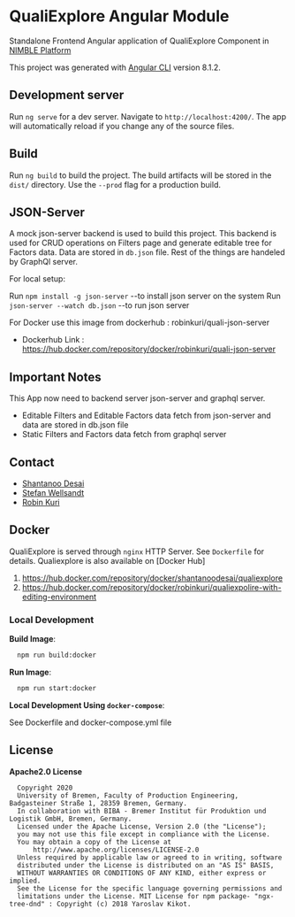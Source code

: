 # QualiExplore Angular Module

Standalone Frontend Angular application of QualiExplore Component in [NIMBLE Platform](https://github.com/nimble-platform/frontend-service)

This project was generated with [Angular CLI](https://github.com/angular/angular-cli) version 8.1.2.

## Development server

Run `ng serve` for a dev server. Navigate to `http://localhost:4200/`. The app will automatically reload if you change any of the source files.

## Build

Run `ng build` to build the project. The build artifacts will be stored in the `dist/` directory. Use the `--prod` flag for a production build.

## JSON-Server
A mock json-server backend is used to build this project. This backend is used for CRUD operations on Filters page and generate editable tree for Factors data. Data are stored in `db.json` file. Rest of the things are handeled by GraphQl server.

For local setup:

Run `npm install -g json-server`  --to install json server on the system
Run `json-server --watch db.json` --to run json server

For Docker use this image from dockerhub : robinkuri/quali-json-server 

* Dockerhub Link : https://hub.docker.com/repository/docker/robinkuri/quali-json-server


## Important Notes

This App now need to backend server json-server and graphql server.

* Editable Filters and Editable Factors data fetch from json-server and data are stored in db.json file
* Static Filters and Factors data fetch from graphql server

## Contact

* [Shantanoo Desai](mailto:des@biba.uni-bremen.de)
* [Stefan Wellsandt](mailto:wel@biba.uni-bremen.de)
* [Robin Kuri](mailto:kur@biba.uni-bremen.de)

## Docker

QualiExplore is served through `nginx` HTTP Server. See `Dockerfile` for details.
Qualiexplore is also available on [Docker Hub]
1. https://hub.docker.com/repository/docker/shantanoodesai/qualiexplore
2. https://hub.docker.com/repository/docker/robinkuri/qualiexpolire-with-editing-environment

### Local Development

__Build Image__:

```bash
  npm run build:docker
```

__Run Image__:

```bash
  npm run start:docker
```

__Local Development Using `docker-compose`__:

See Dockerfile and docker-compose.yml file

## License

__Apache2.0 License__
```
  Copyright 2020
  University of Bremen, Faculty of Production Engineering, Badgasteiner Straße 1, 28359 Bremen, Germany.
  In collaboration with BIBA - Bremer Institut für Produktion und Logistik GmbH, Bremen, Germany.
  Licensed under the Apache License, Version 2.0 (the "License");
  you may not use this file except in compliance with the License.
  You may obtain a copy of the License at
      http://www.apache.org/licenses/LICENSE-2.0
  Unless required by applicable law or agreed to in writing, software
  distributed under the License is distributed on an "AS IS" BASIS,
  WITHOUT WARRANTIES OR CONDITIONS OF ANY KIND, either express or implied.
  See the License for the specific language governing permissions and
  limitations under the License. MIT License for npm package- "ngx-tree-dnd" : Copyright (c) 2018 Yaroslav Kikot.
```
